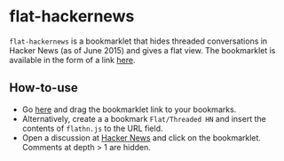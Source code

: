 flat-hackernews
===============

``flat-hackernews`` is a bookmarklet that hides threaded conversations in Hacker News (as of June 2015) and gives a flat view. The bookmarklet is available in the form of a link [here](http://sagargv.blogspot.in/2014/06/flat-hacker-news.html).

How-to-use
----------

- Go [here](http://sagargv.blogspot.in/2014/06/flat-hacker-news.html) and drag the bookmarklet link to your bookmarks.
- Alternatively, create a a bookmark ``Flat/Threaded HN`` and insert the contents of ``flathn.js`` to the URL field.
- Open a discussion at [Hacker News](http://news.ycombinator.com/) and click on the bookmarklet. Comments at depth > 1 are hidden.

